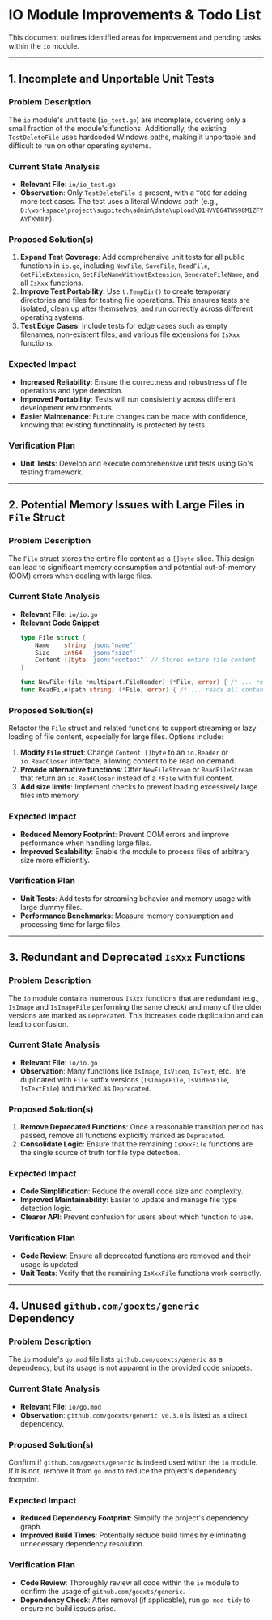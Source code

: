 # IO Module Improvements & Todo List

This document outlines identified areas for improvement and pending tasks within the `io` module.

---

## 1. Incomplete and Unportable Unit Tests

### Problem Description

The `io` module's unit tests (`io_test.go`) are incomplete, covering only a small fraction of the module's functions.
Additionally, the existing `TestDeleteFile` uses hardcoded Windows paths, making it unportable and difficult to run on
other operating systems.

### Current State Analysis

- **Relevant File**: `io/io_test.go`
- **Observation**: Only `TestDeleteFile` is present, with a `TODO` for adding more test cases. The test uses a literal
  Windows path (e.g., `D:\workspace\project\sugoitech\admin\data\upload\01HVVE64TWS98M1ZFYAYFXWHHM`).

### Proposed Solution(s)

1. **Expand Test Coverage**: Add comprehensive unit tests for all public functions in `io.go`, including `NewFile`,
   `SaveFile`, `ReadFile`, `GetFileExtension`, `GetFileNameWithoutExtension`, `GenerateFileName`, and all `IsXxx`
   functions.
2. **Improve Test Portability**: Use `t.TempDir()` to create temporary directories and files for testing file
   operations. This ensures tests are isolated, clean up after themselves, and run correctly across different operating
   systems.
3. **Test Edge Cases**: Include tests for edge cases such as empty filenames, non-existent files, and various file
   extensions for `IsXxx` functions.

### Expected Impact

- **Increased Reliability**: Ensure the correctness and robustness of file operations and type detection.
- **Improved Portability**: Tests will run consistently across different development environments.
- **Easier Maintenance**: Future changes can be made with confidence, knowing that existing functionality is protected
  by tests.

### Verification Plan

- **Unit Tests**: Develop and execute comprehensive unit tests using Go's testing framework.

---

## 2. Potential Memory Issues with Large Files in `File` Struct

### Problem Description

The `File` struct stores the entire file content as a `[]byte` slice. This design can lead to significant memory
consumption and potential out-of-memory (OOM) errors when dealing with large files.

### Current State Analysis

- **Relevant File**: `io/io.go`
- **Relevant Code Snippet**:
    ```go
    type File struct {
        Name    string `json:"name"`
        Size    int64  `json:"size"`
        Content []byte `json:"content"` // Stores entire file content
    }

    func NewFile(file *multipart.FileHeader) (*File, error) { /* ... reads all content into buf.Bytes() */ }
    func ReadFile(path string) (*File, error) { /* ... reads all content into os.ReadFile() */ }
    ```

### Proposed Solution(s)

Refactor the `File` struct and related functions to support streaming or lazy loading of file content, especially for
large files. Options include:

1. **Modify `File` struct**: Change `Content []byte` to an `io.Reader` or `io.ReadCloser` interface, allowing content to
   be read on demand.
2. **Provide alternative functions**: Offer `NewFileStream` or `ReadFileStream` that return an `io.ReadCloser` instead
   of a `*File` with full content.
3. **Add size limits**: Implement checks to prevent loading excessively large files into memory.

### Expected Impact

- **Reduced Memory Footprint**: Prevent OOM errors and improve performance when handling large files.
- **Improved Scalability**: Enable the module to process files of arbitrary size more efficiently.

### Verification Plan

- **Unit Tests**: Add tests for streaming behavior and memory usage with large dummy files.
- **Performance Benchmarks**: Measure memory consumption and processing time for large files.

---

## 3. Redundant and Deprecated `IsXxx` Functions

### Problem Description

The `io` module contains numerous `IsXxx` functions that are redundant (e.g., `IsImage` and `IsImageFile` performing the
same check) and many of the older versions are marked as `Deprecated`. This increases code duplication and can lead to
confusion.

### Current State Analysis

- **Relevant File**: `io/io.go`
- **Observation**: Many functions like `IsImage`, `IsVideo`, `IsText`, etc., are duplicated with `File` suffix
  versions (`IsImageFile`, `IsVideoFile`, `IsTextFile`) and marked as `Deprecated`.

### Proposed Solution(s)

1. **Remove Deprecated Functions**: Once a reasonable transition period has passed, remove all functions explicitly
   marked as `Deprecated`.
2. **Consolidate Logic**: Ensure that the remaining `IsXxxFile` functions are the single source of truth for file type
   detection.

### Expected Impact

- **Code Simplification**: Reduce the overall code size and complexity.
- **Improved Maintainability**: Easier to update and manage file type detection logic.
- **Clearer API**: Prevent confusion for users about which function to use.

### Verification Plan

- **Code Review**: Ensure all deprecated functions are removed and their usage is updated.
- **Unit Tests**: Verify that the remaining `IsXxxFile` functions work correctly.

---

## 4. Unused `github.com/goexts/generic` Dependency

### Problem Description

The `io` module's `go.mod` file lists `github.com/goexts/generic` as a dependency, but its usage is not apparent in the
provided code snippets.

### Current State Analysis

- **Relevant File**: `io/go.mod`
- **Observation**: `github.com/goexts/generic v0.3.0` is listed as a direct dependency.

### Proposed Solution(s)

Confirm if `github.com/goexts/generic` is indeed used within the `io` module. If it is not, remove it from `go.mod` to
reduce the project's dependency footprint.

### Expected Impact

- **Reduced Dependency Footprint**: Simplify the project's dependency graph.
- **Improved Build Times**: Potentially reduce build times by eliminating unnecessary dependency resolution.

### Verification Plan

- **Code Review**: Thoroughly review all code within the `io` module to confirm the usage of
  `github.com/goexts/generic`.
- **Dependency Check**: After removal (if applicable), run `go mod tidy` to ensure no build issues arise.
